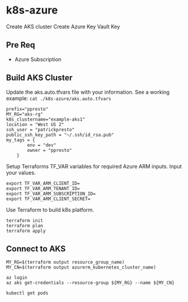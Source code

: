 # k8s-azure
Create AKS cluster
Create Azure Key Vault Key

## Pre Req
* Azure Subscription 

## Build AKS Cluster

Update the aks.auto.tfvars file with your information. 
See a working example: `cat ./k8s-azure/aks.auto.tfvars` 
```
prefix="ppresto"
MY_RG="aks-rg"
k8s_clustername="example-aks1"
location = "West US 2"
ssh_user = "patrickpresto"
public_ssh_key_path = "~/.ssh/id_rsa.pub"
my_tags = {
        env = "dev"
        owner = "ppresto"
    }
```

Setup Terraforms TF_VAR variables for required Azure ARM inputs.  Input your values.
```
export TF_VAR_ARM_CLIENT_ID=
export TF_VAR_ARM_TENANT_ID=
export TF_VAR_ARM_SUBSCRIPTION_ID=
export TF_VAR_ARM_CLIENT_SECRET=

```

Use Terraform to build k8s platform.
```
terraform init
terraform plan
terraform apply
```

## Connect to AKS
```
MY_RG=$(terraform output resource_group_name)
MY_CN=$(terraform output azurerm_kubernetes_cluster_name)

az login
az aks get-credentials --resource-group ${MY_RG} --name ${MY_CN}

kubectl get pods
```